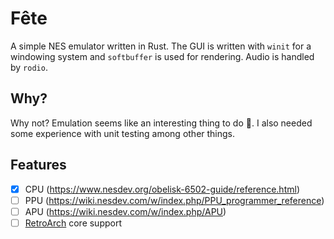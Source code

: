 # Fête

A simple NES emulator written in Rust. The GUI is written with `winit` for a windowing system and `softbuffer` is used for rendering. Audio is handled by `rodio`.

## Why?

Why not? Emulation seems like an interesting thing to do 🤷. I also needed some experience with unit testing among other things.

## Features

-   [x] CPU (<https://www.nesdev.org/obelisk-6502-guide/reference.html>)
-   [ ] PPU (<https://wiki.nesdev.com/w/index.php/PPU_programmer_reference>)
-   [ ] APU (<https://wiki.nesdev.com/w/index.php/APU>)
-   [ ] [RetroArch](https://www.libretro.com/index.php/api/) core support
